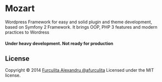 Mozart
======

Wordpress Framework for easy and solid plugin and theme development, based on Symfony 2 Framework. 
It brings OOP, PHP 3 features and modern practices to Wordress

#### Under heavy development. Not ready for production

## License ##
Copyright © 2014 [Furculita Alexandru @afurculita](http://twitter.com/rhetina)
Licensed under the MIT license.

